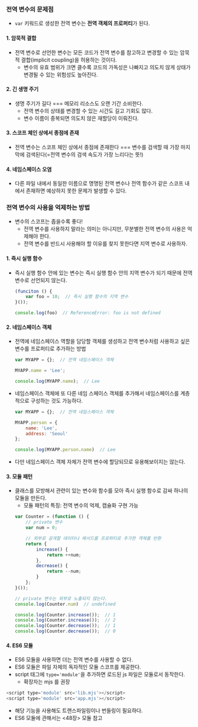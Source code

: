 ### 전역 변수의 문제점
  * `var` 키워드로 생성한 전역 변수는 **전역 객체의 프로퍼티**가 된다.
#### 1. 암묵적 결합
  * 전역 변수로 선언한 변수는 모든 코드가 전역 변수를 참고하고 변경할 수 있는 암묵적 결합(implicit coupling)을 허용하는 것이다.
	* 변수의 유효 범위가 크면 클수록 코드의 가독성은 나빠지고 의도치 않게 상태가 변경될 수 있는 위험성도 높아진다.

#### 2. 긴 생명 주기
  * 생명 주기가 길다 === 메모리 리소스도 오랜 기간 소비한다.
	* 전역 변수의 상태를 변경할 수 있는 시간도 길고 기회도 많다.
	* 변수 이름이 중복되면 의도치 않은 재할당이 이뤄진다.

#### 3. 스코프 체인 상에서 종점에 존재
  * 전역 변수는 스코프 체인 상에서 종점에 존재한다 === 변수를 검색할 때 가장 마지막에 검색된다(=전역 변수의 검색 속도가 가장 느리다는 뜻!)

#### 4. 네임스페이스 오염
  * 다른 파일 내에서 동일한 이름으로 명명된 전역 변수나 전역 함수가 같은 스코프 내에서 존재하면 예상하지 못한 문제가 발생할 수 있다.

### 전역 변수의 사용을 억제하는 방법
  * 변수의 스코프는 좁을수록 좋다!
	* 전역 변수를 사용하지 말라는 의미는 아니지만, 무분별한 전역 변수의 사용은 억제해야 한다.
	* 전역 변수를 반드시 사용해야 할 이유를 찾지 못한다면 지역 변수로 사용하자.

#### 1. 즉시 실행 함수
  * 즉시 실행 함수 안에 있는 변수는 즉시 실행 함수 안의 지역 변수가 되기 때문에 전역 변수로 선언되지 않는다.
	```js
	(funciton () {
		var foo = 10;  // 즉시 실행 함수의 지역 변수
	}());

	console.log(foo)  // ReferenceError: foo is not defined
	```

#### 2. 네임스페이스 객체
  * 전역에 네임스페이스 역할을 담당할 객체를 생성하고 전역 변수처럼 사용하고 싶은 변수를 프로퍼티로 추가하는 방법
	
	```js
	var MYAPP = {};  // 전역 네임스페이스 객체

	MYAPP.name = 'Lee';

	console.log(MYAPP.name);  // Lee
	```

* 네임스페이스 객체에 또 다른 네임 스페이스 객체를 추가해서 네임스페이스를 계층적으로 구성하는 것도 가능하다.
	```js
	var MYAPP = {};  // 전역 네임스페이스 객체

	MYAPP.person = {
		name: 'Lee',
		address: 'Seoul'
	};

	console.log(MYAPP.person.name)  // Lee
	```
* 다만 네임스페이스 객체 자체가 전역 변수에 할당되므로 유용해보이지는 않는다.

#### 3. 모듈 패턴
  * 클래스를 모방해서 관련이 있는 변수와 함수를 모아 즉시 실행 함수로 감싸 하나의 모듈을 만든다.
	* 모듈 패턴의 특징: 전역 변수의 억제, 캡슐화 구현 가능
	```js
	var Counter = (function () {
		// private 변수
		var num = 0;

		// 외부로 공개할 데이터나 메서드를 프로퍼티로 추가한 객체를 반환
		return {
			increase() {
				return ++num;
			},
			decrease() {
				return --num;
			}
		};
	}());

	// private 변수는 외부로 노출되지 않는다.
	console.log(Counter.num)  // undefined

	console.log(Counter.increase());  // 1
	console.log(Counter.increase());  // 2
	console.log(Counter.decrease());  // 1
	console.log(Counter.decrease());  // 0
	```

#### 4. ES6 모듈
  * ES6 모듈을 사용하면 더는 전역 변수를 사용할 수 없다.
* ES6 모듈은 파일 자체의 독자적인 모듈 스코프를 제공한다.
* script 태그에 `type='module'`을 추가하면 로드된 js 파일은 모듈로서 동작한다.
	* 확장자는 mjs 를 권장
```mjs
<script type='module' src='lib.mjs'></script>
<script type='module' src='app.mjs'></script>
```
* 해당 기능을 사용해도 트랜스파일링이나 번들링이 필요하다.
* ES6 모듈에 관해서는 <48장> 모듈 참고
